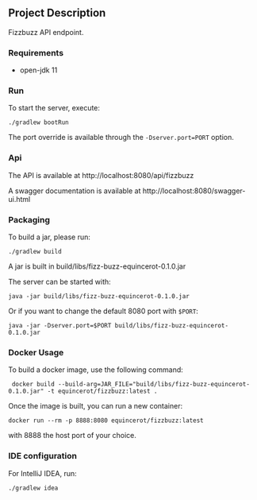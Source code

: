 ## Project Description 

Fizzbuzz API endpoint.

### Requirements
- open-jdk 11

### Run
To start the server, execute:

    ./gradlew bootRun

The port override is available through the `-Dserver.port=PORT` option.

### Api

The API is available at http://localhost:8080/api/fizzbuzz

A swagger documentation is available at http://localhost:8080/swagger-ui.html

### Packaging
To build a jar, please run:

    ./gradlew build
    
A jar is built in build/libs/fizz-buzz-equincerot-0.1.0.jar

The server can be started with:

    java -jar build/libs/fizz-buzz-equincerot-0.1.0.jar
    
Or if you want to change the default 8080 port with `$PORT`:

    java -jar -Dserver.port=$PORT build/libs/fizz-buzz-equincerot-0.1.0.jar
    
### Docker Usage
To build a docker image, use the following command:

     docker build --build-arg=JAR_FILE="build/libs/fizz-buzz-equincerot-0.1.0.jar" -t equincerot/fizzbuzz:latest .
     
 Once the image is built, you can run a new container:
 
    docker run --rm -p 8888:8080 equincerot/fizzbuzz:latest
    
with 8888 the host port of your choice.

### IDE configuration
For IntelliJ IDEA, run:

    ./gradlew idea
